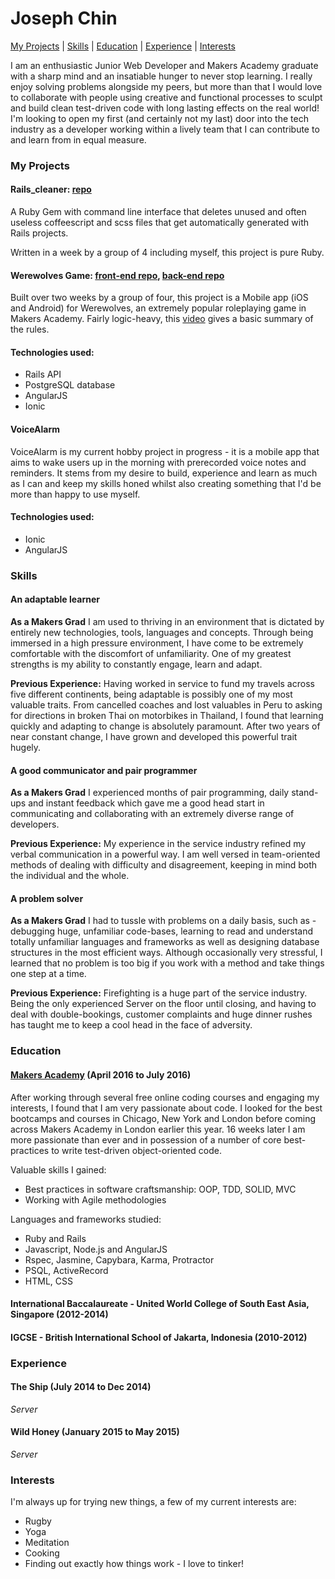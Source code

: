 # Joseph Chin

[My Projects](#my-projects) | [Skills](#skills) | [Education](#education) | [Experience](#experience) | [Interests](#interests)

I am an enthusiastic Junior Web Developer and Makers Academy graduate with a sharp mind and an insatiable hunger to never stop learning. I really enjoy solving problems alongside my peers, but more than that I would love to collaborate with people using creative and functional processes to sculpt and build clean test-driven code with long lasting effects on the real world! I'm looking to open my first (and certainly not my last) door into the tech industry as a developer working within a lively team that I can contribute to and learn from in equal measure.


### My Projects

#### Rails_cleaner: [repo](https://github.com/josephchin19293/rails_cleaner)

A Ruby Gem with command line interface that deletes unused and often useless coffeescript and scss files that get automatically generated with Rails projects.

Written in a week by a group of 4 including myself, this project is pure Ruby.

#### Werewolves Game: [front-end repo](https://github.com/harrywynnwill/werewolves_frontend), [back-end repo](https://github.com/elibar-uk/werewolves_backend)

Built over two weeks by a group of four, this project is a Mobile app (iOS and Android) for Werewolves, an extremely popular roleplaying game in Makers Academy. Fairly logic-heavy, this [video](https://vimeo.com/101331825) gives a basic summary of the rules.

#### Technologies used:
* Rails API
* PostgreSQL database
* AngularJS
* Ionic

#### VoiceAlarm

VoiceAlarm is my current hobby project in progress - it is a mobile app that aims to wake users up in the morning with prerecorded voice notes and reminders. It stems from my desire to build, experience and learn as much as I can and keep my skills honed whilst also creating something that I'd be more than happy to use myself.

#### Technologies used:
* Ionic
* AngularJS


### Skills

#### An adaptable learner

**As a Makers Grad**
I am used to thriving in an environment that is dictated by entirely new technologies, tools, languages and concepts. Through being immersed in a high pressure environment, I have come to be extremely comfortable with the discomfort of unfamiliarity. One of my greatest strengths is my ability to constantly engage, learn and adapt.

**Previous Experience:**
Having worked in service to fund my travels across five different continents, being adaptable is possibly one of my most valuable traits. From cancelled coaches and lost valuables in Peru to asking for directions in broken Thai on motorbikes in Thailand, I found that learning quickly and adapting to change is absolutely paramount. After two years of near constant change, I have grown and developed this powerful trait hugely.

#### A good communicator and pair programmer

**As a Makers Grad** I experienced months of pair programming, daily stand-ups and instant feedback which gave me a good head start in communicating and collaborating with an extremely diverse range of developers.

**Previous Experience:** My experience in the service industry refined my verbal communication in a powerful way. I am well versed in team-oriented methods of dealing with difficulty and disagreement, keeping in mind both the individual and the whole.

#### A problem solver

**As a Makers Grad** I had to tussle with problems on a daily basis, such as - debugging huge, unfamiliar code-bases, learning to read and understand totally unfamiliar languages and frameworks as well as designing database structures in the most efficient ways. Although occasionally very stressful, I learned that no problem is too big if you work with a method and take things one step at a time.

**Previous Experience:** Firefighting is a huge part of the service industry. Being the only experienced Server on the floor until closing, and having to deal with double-bookings, customer complaints and huge dinner rushes has taught me to keep a cool head in the face of adversity.

### Education

#### [Makers Academy](http://www.makersacademy.com) (April 2016 to July 2016)

After working through several free online coding courses and engaging my interests, I found that I am very passionate about code. I looked for the best bootcamps and courses in Chicago, New York and London before coming across Makers Academy in London earlier this year. 16 weeks later I am more passionate than ever and in possession of a number of core best-practices to write test-driven object-oriented code.

Valuable skills I gained:
* Best practices in software craftsmanship: OOP, TDD, SOLID, MVC
* Working with Agile methodologies

Languages and frameworks studied:
* Ruby and Rails
* Javascript, Node.js and AngularJS
* Rspec, Jasmine, Capybara, Karma, Protractor
* PSQL, ActiveRecord
* HTML, CSS

#### International Baccalaureate - United World College of South East Asia, Singapore (2012-2014)

#### IGCSE - British International School of Jakarta, Indonesia (2010-2012)

### Experience

#### The Ship (July 2014 to Dec 2014)
_Server_

#### Wild Honey (January 2015 to May 2015)
_Server_

### Interests

I'm always up for trying new things, a few of my current interests are:

* Rugby
* Yoga
* Meditation
* Cooking
* Finding out exactly how things work - I love to tinker!

